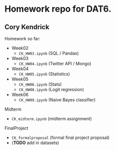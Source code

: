 Homework repo for DAT6.
=======
Cory Kendrick
--------------

Homework so far:
* Week02
	* `CK_HW03.ipynb` (SQL / Pandas)
* Week03
	* `CK_HW04.ipynb` (Twitter API / Mongo)
* Week04
	* `CK_HW05.ipynb` (Statistics)
* Week05
	* `CK_HW06.ipynb` (Stats)
	* `CK_HW08.ipynb` (Logit regression)
* Week06
	* `CK_HW09.ipynb` (Naive Bayes classifier)

Midterm
* `CK_midterm.ipynb` (midterm assignment)

FinalProject
* `CK_formalproposal` (formal final project proposal)
* (**TODO** add in datasets)
